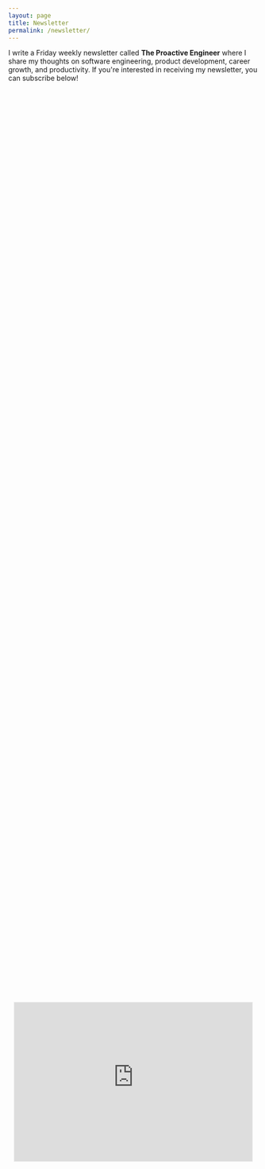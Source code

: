 ```yaml
---
layout: page
title: Newsletter
permalink: /newsletter/
---
```


I write a Friday weekly newsletter called **The Proactive Engineer** where I share my thoughts on software engineering, product development, career growth, and productivity. If you're interested in receiving my newsletter, you can subscribe below!

<div style="display: flex; justify-content: center; align-items: center; height: 100vh;">
    <iframe src="https://shehababdelsalam.substack.com/embed" width="480" height="320" style="border:1px solid #EEE; background:white;" frameborder="0" scrolling="no"></iframe>
</div>
